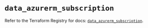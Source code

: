 # `data_azurerm_subscription`

Refer to the Terraform Registry for docs: [`data_azurerm_subscription`](https://registry.terraform.io/providers/hashicorp/azurerm/2.99.0/docs/data-sources/subscription).
